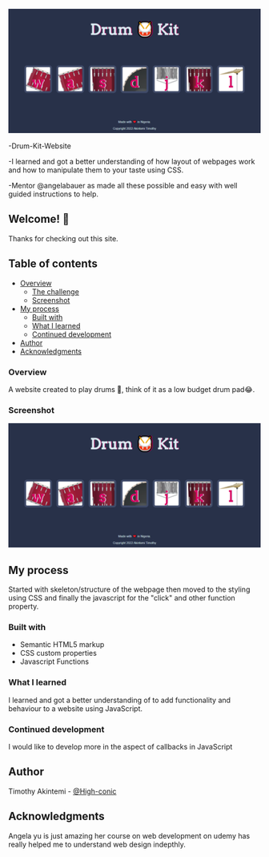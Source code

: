 ![Design preview for the Drum-Kit site](./design/Drum%20Kit%20Website.png) 

-Drum-Kit-Website

-I learned and got a better understanding of how layout of webpages work and how to manipulate them to your taste using CSS.

-Mentor @angelabauer as made all these possible and easy with well guided instructions to help.

## Welcome! 👋

Thanks for checking out this site.

## Table of contents

- [Overview](#overview)
  - [The challenge](#the-challenge)
  - [Screenshot](#screenshot)
- [My process](#my-process)
  - [Built with](#built-with)
  - [What I learned](#what-i-learned)
  - [Continued development](#continued-development)
- [Author](#author)
- [Acknowledgments](#acknowledgments)

### Overview

A website created to play drums 🥁, think of it as a low budget drum pad😂.

### Screenshot

![A Desktop view of the Drum-kit site](./design/Drum%20Kit%20Website.png)

## My process

Started with skeleton/structure of the webpage then moved to the styling using CSS and finally the javascript for the "click" and other function property.

### Built with

- Semantic HTML5 markup
- CSS custom properties
- Javascript Functions

### What I learned

I learned and got a better understanding of to add functionality and behaviour to a website using JavaScript.

### Continued development

I would like to develop more in the aspect of callbacks in JavaScript

## Author

Timothy Akintemi - [@High-conic](https://github.com/High-conic)

## Acknowledgments

Angela yu is just amazing her course on web development on udemy has really helped me to understand web design indepthly.